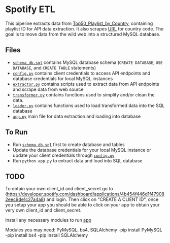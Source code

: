 # Spotify ETL

This pipeline extracts data from [Top50_Playlist_by_Country](Resources/Top50_Playlist_by_Country.xlsm), containing playlist ID for API data extraction. It also scrapes [URL](https://www.nationsonline.org/oneworld/country_code_list.htm) for country code. The goal is to move data from the wild web into a structured MySQL database.

## Files

- [`schema_db.sql`](schema_db.sql) contains MySQL database schema (`CREATE DATABASE`, `USE DATABASE`, and `CREATE TABLE` statements)
- [`config.py`](config.py) contains client credentials to access API endpoints and database credentials for local MySQL instances
- [`extractor.py`](extractor.py) contains scripts used to extract data from API endpoints and scrape data from web source
- [`transformer.py`](transformer.py) contains functions used to simplify and/or clean the data.
- [`loader.py`](loader.py) contains functions used to load transformed data into the SQL database
- [`app.py`](app.py) main file for data extraction and loading into database
 
## To Run
 
 - Run [`schema_db.sql`](schema_db.sql) first to create database and tables
 - Update the database credentials for your local MySQL instance or update your client credentials through [`config.py`](config.py)
 - Run `python app.py` to extract data and load into SQL database
 
## TODO

To obtain your own client_id and client_secret go to (https://developer.spotify.com/dashboard/applications/4b454f446d1f479082eec9de1c27a4a8) and login. Then click on "CREATE A CLIENT ID", once you setup your app you should be able to click on your app to obtain your very own client_id and client_secret.

Install any necessary modules to run [app](app.py)

Modules you may need: PyMySQL, bs4, SQLAlchemy
  -pip install PyMySQL
  -pip install bs4
  -pip install SQLAlchemy
